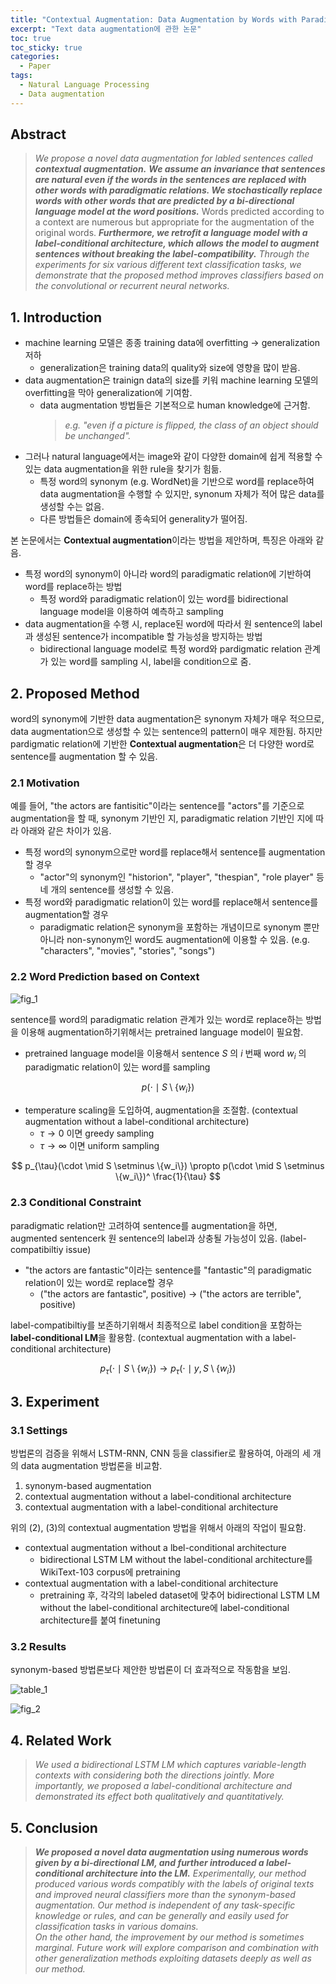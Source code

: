 ```yaml
---
title: "Contextual Augmentation: Data Augmentation by Words with Paradigmatic Relations"
excerpt: "Text data augmentation에 관한 논문"
toc: true
toc_sticky: true
categories:
  - Paper
tags:
  - Natural Language Processing
  - Data augmentation
---
```


## Abstract

> *We propose a novel data augmentation for labled sentences called* ***contextual augmentation.*** ***We assume an invariance that sentences are natural even if the words in the sentences are replaced with other words with paradigmatic relations. We stochastically replace words with other words that are predicted by a bi-directional language model at the word positions.*** Words predicted according to a context are numerous but appropriate for the augmentation of the original words. ***Furthermore, we retrofit a language model with a label-conditional architecture, which allows the model to augment sentences without breaking the label-compatibility.*** *Through the experiments for six various different text classification tasks, we demonstrate that the proposed method improves classifiers based on the convolutional or recurrent neural networks.*

## 1. Introduction

- machine learning 모델은 종종 training data에 overfitting -> generalization 저하
  - generalization은 training data의 quality와 size에 영향을 많이 받음.
- data augmentation은 trainign data의 size를 키워 machine learning 모델의 overfitting을 막아 generalization에 기여함.
  - data augmentation 방법들은 기본적으로 human knowledge에 근거함.
    > *e.g. "even if a picture is flipped, the class of an object should be unchanged".*
- 그러나 natural language에서는 image와 같이 다양한 domain에 쉽게 적용할 수 있는 data augmentation을 위한 rule을 찾기가 힘듦.
  - 특정 word의 synonym (e.g. WordNet)을 기반으로 word를 replace하여 data augmentation을 수행할 수 있지만, synonum 자체가 적어 많은 data를 생성할 수는 없음.
  - 다른 방법들은 domain에 종속되어 generality가 떨어짐.

본 논문에서는 **Contextual augmentation**이라는 방법을 제안하며, 특징은 아래와 같음.

- 특정 word의 synonym이 아니라 word의 paradigmatic relation에 기반하여 word를 replace하는 방법
  - 특정 word와 paradigmatic relation이 있는 word를 bidirectional language model을 이용하여 예측하고 sampling
- data augmentation을 수행 시, replace된 word에 따라서 원 sentence의 label과 생성된 sentence가 incompatible 할 가능성을 방지하는 방법
  - bidirectional language model로 특정 word와 pardigmatic relation 관계가 있는 word를 sampling 시, label을 condition으로 줌.

## 2. Proposed Method

word의 synonym에 기반한 data augmentation은 synonym 자체가 매우 적으므로, data augmentation으로 생성할 수 있는 sentence의 pattern이 매우 제한됨. 하지만 pardigmatic relation에 기반한 **Contextual augmentation**은 더 다양한 word로 sentence를 augmentation 할 수 있음.

### 2.1 Motivation

예를 들어, "the actors are fantisitic"이라는 sentence를 "actors"를 기준으로 augmentation을 할 때, synonym 기반인 지, paradigmatic relation 기반인 지에 따라 아래와 같은 차이가 있음.

- 특정 word의 synonym으로만 word를 replace해서 sentence를 augmentation할 경우
  - "actor"의 synonym인 "historion", "player", "thespian", "role player" 등 네 개의 sentence를 생성할 수 있음.
- 특정 word와 paradigmatic relation이 있는 word를 replace해서 sentence를 augmentation할 경우
  -  paradigmatic relation은 synonym을 포함하는 개념이므로 synonym 뿐만 아니라 non-synonym인 word도 augmentation에 이용할 수 있음. (e.g. "characters", "movies", "stories", "songs")

### 2.2 Word Prediction based on Context

![fig_1](https://raw.githubusercontent.com/aisolab/aisolab.github.io/master/_posts/_Contextual%20Augmentation_Data%20Augmentation%20by%20Words%20with%20Paradigmatic%20Relations/fig_1.png)

sentence를 word의 paradigmatic relation 관계가 있는 word로 replace하는 방법을 이용해 augmentation하기위해서는 pretrained language model이 필요함.

- pretrained language model을 이용해서 sentence $S$ 의 $i$ 번째 word $w_i$ 의 paradigmatic relation이 있는 word를 sampling

$$ p(\cdot \mid S \setminus \{w_i\})  $$

- temperature scaling을 도입하여, augmentation을 조절함. (contextual augmentation without a label-conditional architecture)
  - $\tau \rightarrow 0$ 이면 greedy sampling
  - $\tau \rightarrow \infty$ 이면 uniform sampling

$$ p_{\tau}(\cdot \mid S \setminus \{w_i\}) \propto p(\cdot \mid S \setminus \{w_i\})^ \frac{1}{\tau} $$

### 2.3 Conditional Constraint

paradigmatic relation만 고려하여 sentence를 augmentation을 하면, augmented sentencerk 원 sentence의 label과 상충될 가능성이 있음. (label-compatibiltiy issue)

- "the actors are fantastic"이라는 sentence를 "fantastic"의 paradigmatic relation이 있는 word로 replace할 경우
  - ("the actors are fantastic", positive) -> ("the actors are terrible", positive)

label-compatibiltiy를 보존하기위해서 최종적으로 label condition을 포함하는 **label-conditional LM**을 활용함. (contextual augmentation with a label-conditional architecture)

$$ p_{\tau}(\cdot \mid S \setminus \{w_i\}) \rightarrow p_{\tau}(\cdot \mid y,S \setminus \{w_i\})$$

## 3. Experiment

### 3.1 Settings

방법론의 검증을 위해서 LSTM-RNN, CNN 등을 classifier로 활용하여, 아래의 세 개의 data augmentation 방법론을 비교함. 

1. synonym-based augmentation
2. contextual augmentation without a label-conditional architecture
3. contextual augmentation with a label-conditional architecture

위의 (2), (3)의 contextual augmentation 방법을 위해서 아래의 작업이 필요함.

- contextual augmentation without a lbel-conditional architecture
  - bidirectional LSTM LM without the label-conditional architecture를 WikiText-103 corpus에 pretraining
- contextual augmentation with a label-conditional architecture
  - pretraining 후, 각각의 labeled dataset에 맞추어 bidirectional LSTM LM without the label-conditional architecture에 label-conditional architecture를 붙여 finetuning

### 3.2 Results

synonym-based 방법론보다 제안한 방법론이 더 효과적으로 작동함을 보임.

![table_1](https://raw.githubusercontent.com/aisolab/aisolab.github.io/master/_posts/_Contextual%20Augmentation_Data%20Augmentation%20by%20Words%20with%20Paradigmatic%20Relations/table_1.png)

![fig_2](https://raw.githubusercontent.com/aisolab/aisolab.github.io/master/_posts/_Contextual%20Augmentation_Data%20Augmentation%20by%20Words%20with%20Paradigmatic%20Relations/fig_2.png)

## 4. Related Work

> *We used a bidirectional LSTM LM which captures variable-length contexts with considering both the directions jointly. More importantly, we proposed a label-conditional architecture and demonstrated its effect both qualitatively and quantitatively.*

## 5. Conclusion

>***We proposed a novel data augmentation using numerous words given by a bi-directional LM, and further introduced a label-conditional architecture into the LM.*** *Experimentally, our method produced various words compatibly with the labels of original texts and improved neural classifiers more than the synonym-based augmentation. Our method is independent of any task-specific knowledge or rules, and can be generally and easily used for classification tasks in various domains.  
>On the other hand, the improvement by our method is sometimes marginal. Future work will explore comparison and combination with other generalization methods exploiting datasets deeply as well as our method.*
